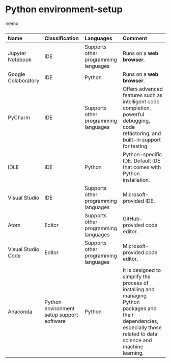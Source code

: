 # Python environment-setup
memo
### 
| Name | Classification | Languages | Comment |
|:---|:---|:---|:---|
|Jupyter Notebook | IDE | Supports other programming languages | Runs on a **web browser**. | 
|Google Colaboratory | IDE |  Python | Runs on a **web browser**. |
|PyCharm| IDE | Supports other programming languages | Offers advanced features such as intelligent code completion, powerful debugging, code refactoring, and built-in support for testing. |
|IDLE | IDE | Python | Python-specific IDE. Default IDE that comes with Python installation. |
|Visual Studio | IDE | Supports other programming languages |Microsoft-provided IDE. |
|Atom| Editor | Supports other programming languages | GitHub-provided code editor. |
|Visual Studio Code | Editor | Supports other programming languages | Microsoft-provided code editor. |
|Anaconda | Python environment setup support software | Python | It is designed to simplify the process of installing and managing Python packages and their dependencies, especially those related to data science and machine learning. | 
